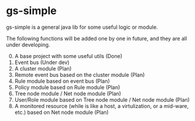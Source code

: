 # gs-simple

gs-simple is a general java lib for some useful logic or module.

The following functions will be added one by one in future, and they are all under developing.

0. A base project with some useful utils (Done)
1. Event bus (Under dev)
2. A cluster module (Plan)
3. Remote event bus based on the cluster module (Plan)
4. Rule module based on event bus (Plan)
5. Policy module based on Rule module (Plan)
6. Tree node module / Net node module (Plan)
7. User/Role module based on Tree node module / Net node module (Plan)
8. A monitored resource (while is like a host, a virtulization, or a mid-ware, etc.) based on Net node module (Plan)

